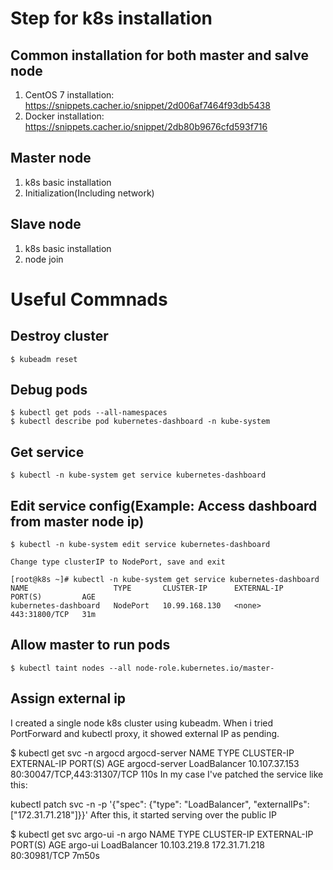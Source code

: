 # Step for k8s installation

## Common installation for both master and salve node

1. CentOS 7 installation: https://snippets.cacher.io/snippet/2d006af7464f93db5438
2. Docker installation: https://snippets.cacher.io/snippet/2db80b9676cfd593f716

## Master node
1. k8s basic installation
2. Initialization(Including network)

## Slave node
1. k8s basic installation
2. node join

# Useful Commnads

## Destroy cluster

    $ kubeadm reset
    
## Debug pods

    $ kubectl get pods --all-namespaces
    $ kubectl describe pod kubernetes-dashboard -n kube-system
    
## Get service

    $ kubectl -n kube-system get service kubernetes-dashboard
    
## Edit service config(Example: Access dashboard from master node ip)

    $ kubectl -n kube-system edit service kubernetes-dashboard
    
    Change type clusterIP to NodePort, save and exit
    
    [root@k8s ~]# kubectl -n kube-system get service kubernetes-dashboard
    NAME                   TYPE       CLUSTER-IP      EXTERNAL-IP   PORT(S)         AGE
    kubernetes-dashboard   NodePort   10.99.168.130   <none>        443:31800/TCP   31m

## Allow master to run pods

    $ kubectl taint nodes --all node-role.kubernetes.io/master-
    
## Assign external ip

I created a single node k8s cluster using kubeadm. When i tried PortForward and kubectl proxy, it showed external IP as pending.

$ kubectl get svc -n argocd argocd-server
NAME            TYPE           CLUSTER-IP      EXTERNAL-IP   PORT(S)                      AGE
argocd-server   LoadBalancer   10.107.37.153   <pending>     80:30047/TCP,443:31307/TCP   110s
In my case I've patched the service like this:

kubectl patch svc <svc-name> -n <namespace> -p '{"spec": {"type": "LoadBalancer", "externalIPs":["172.31.71.218"]}}'
After this, it started serving over the public IP

$ kubectl get svc argo-ui -n argo
NAME      TYPE           CLUSTER-IP     EXTERNAL-IP     PORT(S)        AGE
argo-ui   LoadBalancer   10.103.219.8   172.31.71.218   80:30981/TCP   7m50s
